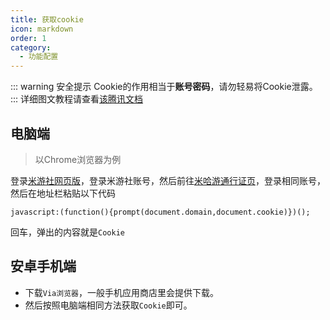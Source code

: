 ```yaml
---
title: 获取cookie
icon: markdown
order: 1
category:
  - 功能配置
---
```

::: warning 安全提示
Cookie的作用相当于**账号密码**，请勿轻易将Cookie泄露。
:::
详细图文教程请查看[该腾讯文档](https://docs.qq.com/doc/DQ3JLWk1vQVllZ2Z1?&u=db93d4bc72234e60b13ef36a3d648265)
## 电脑端
> 以Chrome浏览器为例

登录[米游社网页版](https://bbs.mihoyo.com/ys/)，登录米游社账号，然后前往[米哈游通行证页](https://user.mihoyo.com/)，登录相同账号，
然后在地址栏粘贴以下代码
```
javascript:(function(){prompt(document.domain,document.cookie)})();
```
回车，弹出的内容就是`Cookie`

## 安卓手机端
- 下载`Via浏览器`，一般手机应用商店里会提供下载。
- 然后按照电脑端相同方法获取`Cookie`即可。

